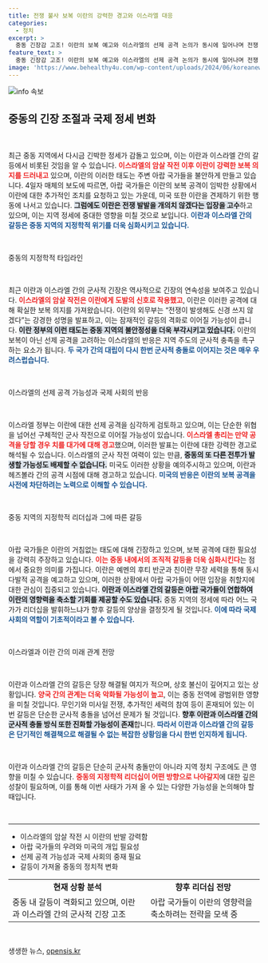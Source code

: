 ```yaml
---
title: 전쟁 불사 보복 이란의 강력한 경고와 이스라엘 대응
categories:
  - 정치
excerpt: >
  중동 긴장감 고조! 이란의 보복 예고와 이스라엘의 선제 공격 논의가 동시에 일어나며 전쟁 위기가 치닫고 있다. 아랍 국가들은 우려 속에 이란에 보복 재고를 촉구하지만, 이란은 불개입 선언. 미국도 긴장 속 수집된 정보를 바탕으로 상황을 예의주시 중이다.
feature_text: >
  중동 긴장감 고조! 이란의 보복 예고와 이스라엘의 선제 공격 논의가 동시에 일어나며 전쟁 위기가 치닫고 있다. 아랍 국가들은 우려 속에 이란에 보복 재고를 촉구하지만, 이란은 불개입 선언. 미국도 긴장 속 수집된 정보를 바탕으로 상황을 예의주시 중이다.
image: 'https://www.behealthy4u.com/wp-content/uploads/2024/06/koreanews.jpg'
---
```


<p><img src="https://www.behealthy4u.com/wp-content/uploads/2024/06/koreanews.jpg" alt="info 속보" /></p>

<h2 data-ke-size="size26">중동의 긴장 조절과 국제 정세 변화</h2>

<p data-ke-size="size16">&nbsp;</p>

<p>최근 중동 지역에서 다시금 긴박한 정세가 감돌고 있으며, 이는 이란과 이스라엘 간의 갈등에서 비롯된 것임을 알 수 있습니다. <b><span style="color: #ee2323;">이스라엘의 암살 작전 이후 이란이 강력한 보복 의지를 드러내고</span></b> 있으며, 이란의 이러한 태도는 주변 아랍 국가들을 불안하게 만들고 있습니다. 4일자 매체의 보도에 따르면, 아랍 국가들은 이란의 보복 공격이 임박한 상황에서 이란에 대한 추가적인 조치를 요청하고 있는 가운데, 미국 또한 이란을 견제하기 위한 행동에 나서고 있습니다. <b><span style="background-color: #21538527;">그럼에도 이란은 전쟁 발발을 개의치 않겠다는 입장을 고수</span></b>하고 있으며, 이는 지역 정세에 중대한 영향을 미칠 것으로 보입니다. <b><span style="color: #1a5490;">이란과 이스라엘 간의 갈등은 중동 지역의 지정학적 위기를 더욱 심화시키고 있습니다.</span></b></p>

<p data-ke-size="size16">&nbsp;</p>

<p>중동의 지정학적 타임라인</p>

<p data-ke-size="size16">&nbsp;</p>

<p>최근 이란과 이스라엘 간의 군사적 긴장은 역사적으로 긴장의 연속성을 보여주고 있습니다. <b><span style="color: #ee2323;">이스라엘의 암살 작전은 이란에게 도발의 신호로 작용했고</span></b>, 이란은 이러한 공격에 대해 확실한 보복 의지를 가져왔습니다. 이란의 외무부는 “전쟁이 발생해도 신경 쓰지 않겠다”는 강경한 성명을 발표하고, 이는 잠재적인 갈등의 격화로 이어질 가능성이 큽니다. <b><span style="background-color: #21538527;">이란 정부의 이런 태도는 중동 지역의 불안정성을 더욱 부각시키고 있습니다.</span></b> 이란의 보복이 아닌 선제 공격을 고려하는 이스라엘의 반응은 지역 주도의 군사적 충족을 촉구하는 요소가 됩니다. <b><span style="color: #1a5490;">두 국가 간의 대립이 다시 한번 군사적 충돌로 이어지는 것은 매우 우려스럽습니다.</span></b></p>

<p data-ke-size="size16">&nbsp;</p>

<p>이스라엘의 선제 공격 가능성과 국제 사회의 반응</p>

<p data-ke-size="size16">&nbsp;</p>

<p>이스라엘 정부는 이란에 대한 선제 공격을 심각하게 검토하고 있으며, 이는 단순한 위협을 넘어선 구체적인 군사 작전으로 이어질 가능성이 있습니다. <b><span style="color: #ee2323;">이스라엘 총리는 만약 공격을 당할 경우 치를 대가에 대해 경고</span></b>했으며, 이러한 발표는 이란에 대한 강력한 경고로 해석될 수 있습니다. 이스라엘의 군사 작전 여력이 있는 만큼, <b><span style="background-color: #21538527;">중동의 또 다른 전투가 발생할 가능성도 배제할 수 없습니다.</span></b> 미국도 이러한 상황을 예의주시하고 있으며, 이란과 헤즈볼라 간의 공격 시점에 대해 경고하고 있습니다. <b><span style="color: #1a5490;">미국의 반응은 이란의 보복 공격을 사전에 차단하려는 노력으로 이해할 수 있습니다.</span></b></p>

<p data-ke-size="size16">&nbsp;</p>

<p>중동 지역의 지정학적 리더십과 그에 따른 갈등</p>

<p data-ke-size="size16">&nbsp;</p>

<p>아랍 국가들은 이란의 거침없는 태도에 대해 긴장하고 있으며, 보복 공격에 대한 필요성을 강력히 주장하고 있습니다. <b><span style="color: #ee2323;">이는 중동 내에서의 조직적 갈등을 더욱 심화시킨다</span></b>는 점에서 중요한 의미를 가집니다. 이란은 예멘의 후티 반군과 친이란 무장 세력을 통해 동시다발적 공격을 예고하고 있으며, 이러한 상황에서 아랍 국가들이 어떤 입장을 취할지에 대한 관심이 집중되고 있습니다. <b><span style="background-color: #21538527;">이란과 이스라엘 간의 갈등은 아랍 국가들이 연합하여 이란의 영향력을 축소할 기회를 제공할 수도 있습니다.</span></b> 중동 지역의 정세에 따라 어느 국가가 리더십을 발휘하느냐가 향후 갈등의 양상을 결정짓게 될 것입니다. <b><span style="color: #1a5490;">이에 따라 국제 사회의 역할이 기초적이라고 볼 수 있습니다.</span></b></p>

<p data-ke-size="size16">&nbsp;</p>

<p>이스라엘과 이란 간의 미래 관계 전망</p>

<p data-ke-size="size16">&nbsp;</p>

<p>이란과 이스라엘 간의 갈등은 당장 해결될 여지가 적으며, 상호 불신이 깊어지고 있는 상황입니다. <b><span style="color: #ee2323;">양국 간의 관계는 더욱 악화될 가능성이 높고</span></b>, 이는 중동 전역에 광범위한 영향을 미칠 것입니다. 무인기와 미사일 전쟁, 추가적인 세력의 참여 등이 혼재되어 있는 이번 갈등은 단순한 군사적 충돌을 넘어선 문제가 될 것입니다. <b><span style="background-color: #21538527;">향후 이란과 이스라엘 간의 군사적 충돌 방식 또한 진화할 가능성이 존재</span></b>합니다. <b><span style="color: #1a5490;">따라서 이란과 이스라엘 간의 갈등은 단기적인 해결책으로 해결될 수 없는 복잡한 상황임을 다시 한번 인지하게 됩니다.</span></b></p>

<p data-ke-size="size16">&nbsp;</p>

<p>이란과 이스라엘 간의 갈등은 단순히 군사적 충돌만이 아니라 지역 정치 구조에도 큰 영향을 미칠 수 있습니다. <b><span style="color: #ee2323;">중동의 지정학적 리더십이 어떤 방향으로 나아갈지</span></b>에 대한 깊은 성찰이 필요하며, 이를 통해 이번 사태가 가져 올 수 있는 다양한 가능성을 논의해야 할 때입니다.</p>

<p data-ke-size="size16">&nbsp;</p>

<hr>

<ul>
    <li>이스라엘의 암살 작전 시 이란의 반발 강력함</li>
    <li>아랍 국가들의 우려와 미국의 개입 필요성</li>
    <li>선제 공격 가능성과 국제 사회의 중재 필요</li>
    <li>갈등이 가져올 중동의 정치적 변화</li>
</ul>

<table style="width:100%">
  <tr>
    <td style="text-align: center; height: 17px;"><b>현재 상황 분석</b></td>
    <td style="text-align: center; height: 17px;"><b>향후 리더십 전망</b></td>
  </tr>
  <tr>
    <td style="height: 17px;">중동 내 갈등이 격화되고 있으며, 이란과 이스라엘 간의 군사적 긴장 고조</td>
    <td style="height: 17px;">아랍 국가들이 이란의 영향력을 축소하려는 전략을 모색 중</td>
  </tr>
</table>

<p data-ke-size="size16">&nbsp;</p>
생생한 뉴스, <a href="https://opensis.kr" rel="dofollow">opensis.kr</a>


